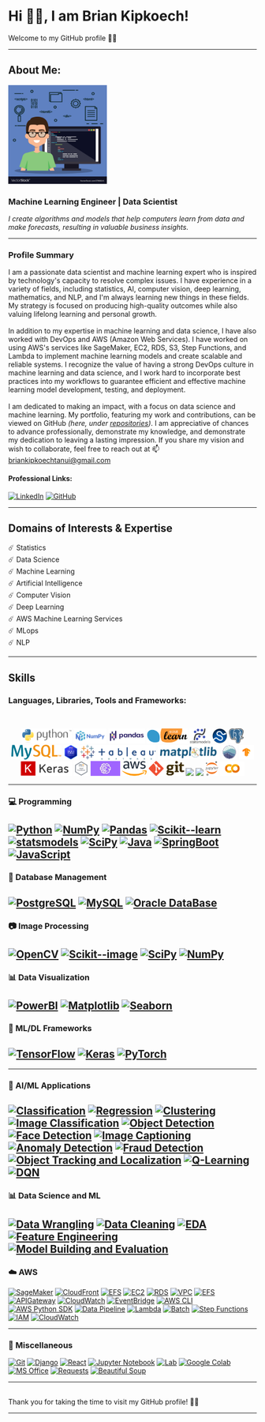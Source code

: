 # Hi 👋🏼, I am Brian Kipkoech!

Welcome to my GitHub profile 🙏🏼

---
## About Me:
<p align="left">
  <img src="https://github.com/brian-kipkoech-tanui/brian-kipkoech-tanui/blob/master/Images/avatar.jpg" width="200" height="200">
</p>

### Machine Learning Engineer | Data Scientist

*I create algorithms and models that help computers learn from data and make forecasts, resulting in valuable business insights.*

---
### Profile Summary

I am a passionate data scientist and machine learning expert who is inspired by technology's capacity to resolve complex issues. I have experience in a variety of fields, including statistics, AI, computer vision, deep learning, mathematics, and NLP, and I'm always learning new things in these fields. My strategy is focused on producing high-quality outcomes while also valuing lifelong learning and personal growth.
<br><br>
In addition to my expertise in machine learning and data science, I have also worked with DevOps and AWS (Amazon Web Services). I have worked on using AWS's services like SageMaker, EC2, RDS, S3, Step Functions, and Lambda to implement machine learning models and create scalable and reliable systems. I recognize the value of having a strong DevOps culture in machine learning and data science, and I work hard to incorporate best practices into my workflows to guarantee efficient and effective machine learning model development, testing, and deployment.
<br><br>
I am dedicated to making an impact, with a focus on data science and machine learning. My portfolio, featuring my work and contributions, can be viewed on GitHub *(here, under [repositories](https://github.com/brian-kipkoech-tanui?tab=repositories))*. I am appreciative of chances to advance professionally, demonstrate my knowledge, and demonstrate my dedication to leaving a lasting impression. If you share my vision and wish to collaborate, feel free to reach out at 📫 briankipkoechtanui@gmail.com


#### Professional Links:

[![LinkedIn](https://img.shields.io/badge/-LinkedIn-0077b5?style=flat-square&logo=LinkedIn&logoColor=white)](https://www.linkedin.com/in/briankipkoech/)
[![GitHub](https://img.shields.io/badge/-GitHub-181717?style=flat-square&logo=GitHub&logoColor=white)](https://github.com/brian-kipkoech-tanui)


---
## Domains of Interests & Expertise
:comet: Statistics <br>
:comet: Data Science <br>
:comet: Machine Learning <br>
:comet: Artificial Intelligence <br>
:comet: Computer Vision <br>
:comet: Deep Learning <br>
:comet: AWS Machine Learning Services<br>
:comet: MLops <br>
:comet: NLP

---
## Skills 


### Languages, Libraries, Tools and Frameworks:<br>
<br>
<p align="center">
    <img src="./Images/Icons/Python_logo_and_wordmark.svg.png" height="30">
    <img src="./Images/Icons/320px-NumPy_logo_2020.svg.png" height="30">
    <img src="./Images/Icons/Pandas_logo.svg.png" height="30">
    <img src="./Images/Icons/scikit-learn-logo-small.png" height="30">
    <img src="./Images/Icons/statsmodels-logo-v2.svg" height="30">
    <img src="./Images/Icons/240px-SCIPY_2.svg.png" height="30">
    <img src="./Images/Icons/postgreSQL.png" height="30">
    <img src="./Images/Icons/MySQL_textlogo.svg.png" height="30">
    <img src="./Images/Icons/AWS-Certified-Solutions-Architect.png" height="30">
    <img src="./Images/Icons/Tableau_Software_Logo_Small.png" height="30">
    <img src="./Images/Icons/Matplotlib_logo.svg" height="30">
    <img src="./Images/Icons/seaborn_logo.svg" height="30">
    <img src="./Images/Icons/Tensorflow_logo.png" height="30">
    <img src="./Images/Icons/keras-logo-2018-large-1200.png" height="30">
    <img src="./Images/Icons/AWS-Certified-Cloud-Practitioner.png" height="30">
    <img src="./Images/Icons/SageMaker-300x150.jpg" height="30">
    <img src="./Images/Icons/320px-Amazon_Web_Services_Logo.svg.png" height="30">
    <img src="./Images/Icons/Git-Logo-2Color.png" height="30">
    <!-- <img src="./Images/Icons/Twilio-logo-red.svg.png" height="30">
    <img src="./Images/Icons/Trello-logo-blue.svg.png" height="30"> -->
    <img src="./Images/Icons/Microsoft_Office_logo_(2019–present).svg" height="30">
    <img src="./Images/Icons/Microsoft_Office_Excel_(2019–present).svg.png" height="30">
    <img src="./Images/Icons/207px-Jupyter_logo.svg.png" height="30">
    <img src="./Images/Icons/Google_Colaboratory_SVG_Logo.svg.png" height="30">
    <!-- <img src="./Images/Icons/Heroku_logo.svg.png" height="30"> -->
  <br>
</p>

---
### 💻 Programming

[![Python](https://img.shields.io/badge/Python-3.9.4-blue.svg)](https://www.python.org/downloads/release/python-394/)
[![NumPy](https://img.shields.io/badge/NumPy-1.25.0-orange.svg)](https://numpy.org/)
[![Pandas](https://img.shields.io/badge/Pandas-1.3.0-green.svg)](https://pandas.pydata.org/)
[![Scikit--learn](https://img.shields.io/badge/Scikit--learn-0.24.1-red.svg)](https://scikit-learn.org/stable/)
[![statsmodels](https://img.shields.io/badge/statsmodels-0.13.0-yellow.svg)](https://www.statsmodels.org/stable/index.html)
[![SciPy](https://img.shields.io/badge/SciPy-1.7.0-orange.svg)](https://scipy.org/)
[![Java](https://img.shields.io/badge/Java-21-green.svg)](https://www.oracle.com/java/technologies/downloads/)
[![SpringBoot](https://img.shields.io/badge/Springboot-3.2.2-blue.svg)](https://spring.io/projects/spring-boot)
[![JavaScript](https://img.shields.io/badge/JavaScript-ES6-black.svg)](https://learn.microsoft.com/en-us/windows/dev-environment/javascript/)
---
### 💾 Database Management

[![PostgreSQL](https://img.shields.io/badge/PostgreSQL-15.1-336791.svg)](https://www.postgresql.org/docs/15/index.html)
[![MySQL](https://img.shields.io/badge/MySQL-8.0.24-4479A1.svg)](https://dev.mysql.com/doc/refman/8.0/en/)
[![Oracle DataBase](https://img.shields.io/badge/Oracle20Database-15.1-F80000.svg)](https://www.oracle.com/ke/database/)
---
### 📷 Image Processing

[![OpenCV](https://img.shields.io/badge/OpenCV-5.5.0-brightgreen.svg)](https://opencv.org/)
[![Scikit--image](https://img.shields.io/badge/Scikit--image-0.17.3-blue.svg)](https://scikit-image.org/)
[![SciPy](https://img.shields.io/badge/SciPy-1.7.0-orange.svg)](https://scipy.org/)
[![NumPy](https://img.shields.io/badge/NumPy-1.25.0-orange.svg)](https://numpy.org/)
---
### 📊 Data Visualization

[![PowerBI](https://img.shields.io/badge/PowerBI-2023.0-yellow.svg)](https://www.microsoft.com/en-us/power-platform/products/power-bi)
[![Matplotlib](https://img.shields.io/badge/Matplotlib-4.0.0-orange.svg)](https://matplotlib.org/)
[![Seaborn](https://img.shields.io/badge/Seaborn-1.2.0-red.svg)](https://seaborn.pydata.org/)
---
### 🤖 ML/DL Frameworks

[![TensorFlow](https://img.shields.io/badge/TensorFlow-2.5.0-orange.svg)](https://www.tensorflow.org/) 
[![Keras](https://img.shields.io/badge/Keras-2.5.0-blue.svg)](https://keras.io/)
[![PyTorch](https://img.shields.io/badge/PyTorch-1.9.0-red.svg)](https://pytorch.org/)
---
<!-- ### 🗣️ NLP

[![NLTK](https://img.shields.io/badge/NLTK-3.6.0-yellow.svg)](https://www.nltk.org/)
[![NLU](https://img.shields.io/badge/NLU-NLP-yellowgreen.svg)](https://github.com/nlu-tools/nlu)
[![Dialogue Management](https://img.shields.io/badge/Dialogue%20Management-NLP-yellowgreen.svg)](https://github.com/dialogue-management)
[![RASA](https://img.shields.io/badge/RASA-3.11.0-green.svg)](https://rasa.com/)
[![spaCy](https://img.shields.io/badge/spaCy-3.1.0-red.svg)](https://spacy.io/)
[![RegEx](https://img.shields.io/badge/RegEx-0.3.0-red.svg)](https://docs.python.org/3/library/re.html) -->
---
### 🤖 AI/ML Applications

[![Classification](https://img.shields.io/badge/Classification-AI/ML%20Application-brightgreen.svg)](https://github.com/brian-kipkoech-tanui/taiwandataclassification)
[![Regression](https://img.shields.io/badge/Regression-AI/ML%20Application-brightgreen.svg)](https://github.com/brian-kipkoech-tanui/Regressionusecase)
[![Clustering](https://img.shields.io/badge/Clustering-AI/ML%20Application-brightgreen.svg)](https://github.com/brian-kipkoech-tanui/clustering)
[![Image Classification](https://img.shields.io/badge/Image%20Classification-AI/ML%20Application-brightgreen.svg)](https://github.com/brian-kipkoech-tanui/sagemaker-ML-workflow)
[![Object Detection](https://img.shields.io/badge/Object%20Detection-AI/ML%20Application-brightgreen.svg)](https://en.wikipedia.org/wiki/Object_detection)
[![Face Detection](https://img.shields.io/badge/Face%20Detection-AI/ML%20Application-brightgreen.svg)](https://en.wikipedia.org/wiki/Face_detection)
[![Image Captioning](https://img.shields.io/badge/Image%20Captioning-AI/ML%20Application-brightgreen.svg)](https://en.wikipedia.org/wiki/Image_captioning) 
[![Anomaly Detection](https://img.shields.io/badge/Anomaly%20Detection-AI/ML%20Application-brightgreen.svg)](https://en.wikipedia.org/wiki/Anomaly_detection) 
[![Fraud Detection](https://img.shields.io/badge/Fraud%20Detection-AI/ML%20Application-brightgreen.svg)](https://en.wikipedia.org/wiki/Fraud_detection) 
[![Object Tracking and Localization](https://img.shields.io/badge/Object%20Tracking%20and%20Localization-AI/ML%20Application-brightgreen.svg)](https://en.wikipedia.org/wiki/Object_tracking) 
[![Q-Learning](https://img.shields.io/badge/Q--Learning-AI/ML%20Application-brightgreen.svg)](https://en.wikipedia.org/wiki/Q-learning) 
[![DQN](https://img.shields.io/badge/DQN-AI/ML%20Application-brightgreen.svg)](https://en.wikipedia.org/wiki/Deep_Q-network)
---
### 📊 Data Science and ML

[![Data Wrangling](https://img.shields.io/badge/Data%20Wrangling-DS%20&%20ML-red.svg)](https://en.wikipedia.org/wiki/Data_wrangling)
[![Data Cleaning](https://img.shields.io/badge/Data%20Cleaning-DS%20&%20ML-red.svg)](https://en.wikipedia.org/wiki/Data_cleaning)
[![EDA](https://img.shields.io/badge/Exploratory%20Data%20Analysis-DS%20&%20ML-red.svg)](https://en.wikipedia.org/wiki/Exploratory_data_analysis)
[![Feature Engineering](https://img.shields.io/badge/Feature%20Engineering-DS%20&%20ML-red.svg)](https://en.wikipedia.org/wiki/Feature_engineering)
[![Model Building and Evaluation](https://img.shields.io/badge/Model%20Building%20and%20Evaluation-DS%20&%20ML-red.svg)](https://en.wikipedia.org/wiki/Model_selection)
---
### :cloud: AWS

[![SageMaker](https://img.shields.io/badge/AWS-SageMaker-red.svg)](https://aws.amazon.com/sagemaker/)
[![CloudFront](https://img.shields.io/badge/AWS-CloudFront-red.svg)](https://aws.amazon.com/cloudfront/)
[![EFS](https://img.shields.io/badge/AWS-EFS-red.svg)](https://aws.amazon.com/efs/)
[![EC2](https://img.shields.io/badge/AWS-EC2-red.svg)](https://aws.amazon.com/ec2/)
[![RDS](https://img.shields.io/badge/AWS-RDS-red.svg)](https://aws.amazon.com/rds/)
[![VPC](https://img.shields.io/badge/AWS-VPC-red.svg)](https://aws.amazon.com/vpc/)
[![EFS](https://img.shields.io/badge/AWS-EFS-red.svg)](https://aws.amazon.com/efs/)
[![APIGateway](https://img.shields.io/badge/AWS-APIGateway-red.svg)](https://aws.amazon.com/apigateway/)
[![CloudWatch](https://img.shields.io/badge/AWS-CloudWatch-red.svg)](https://aws.amazon.com/cloudwatch/)
[![EventBridge](https://img.shields.io/badge/AWS-EventBridge-red.svg)](https://aws.amazon.com/eventbridge/)
[![AWS CLI](https://img.shields.io/badge/AWS-CLI-red.svg)](https://aws.amazon.com/cli/)
[![AWS Python SDK](https://img.shields.io/badge/AWS-SDK-red.svg)](https://aws.amazon.com/sdk-for-python/)
[![Data Pipeline](https://img.shields.io/badge/AWS-Data%20Pipeline-red.svg)](https://aws.amazon.com/datapipeline/)
[![Lambda](https://img.shields.io/badge/AWS-Lambda-red.svg)](https://aws.amazon.com/lambda/)
[![Batch](https://img.shields.io/badge/AWS-Batch-red.svg)](https://aws.amazon.com/batch/)
[![Step Functions](https://img.shields.io/badge/AWS-Step%20Functions-red.svg)](https://aws.amazon.com/step-functions/)
[![IAM](https://img.shields.io/badge/AWS-IAM-red.svg)](https://aws.amazon.com/iam/)
[![CloudWatch](https://img.shields.io/badge/AWS-CloudWatch-red.svg)](https://aws.amazon.com/cloudwatch/)

---
### 📜 Miscellaneous

[![Git](https://img.shields.io/badge/Git-v2.31.0-blue.svg)](https://git-scm.com/)
[![Django](https://img.shields.io/badge/Django_Web_Framework-green.svg)](https://www.djangoproject.com/)
[![React](https://img.shields.io/badge/React-Web_Framework-lightgrey.svg)](https://reactjs.org/)
[![Jupyter Notebook](https://img.shields.io/badge/Jupyter_Notebook-Interactive_Computing-orange.svg)](https://jupyter.org/)
[![Lab](https://img.shields.io/badge/Lab-Jupyter_Lab-lightblue.svg)](https://jupyterlab.readthedocs.io/en/stable/)
[![Google Colab](https://img.shields.io/badge/Google_Colab-Collaborative_Computing-yellow.svg)](https://colab.research.google.com/)
[![MS Office](https://img.shields.io/badge/MS_Office-Productivity_Suite-blue.svg)](https://products.office.com/en-us/office-suite)
[![Requests](https://img.shields.io/badge/Requests-HTTP_Library-green.svg)](https://docs.python-requests.org/en/2.25.1/)
[![Beautiful Soup](https://img.shields.io/badge/Beautiful_Soup-Web_Scraping-red.svg)](https://www.crummy.com/software/BeautifulSoup/bs4/doc/)

---
<!-- ![Brian Kipkoech's GitHub stats](https://github-readme-stats.vercel.app/api?username=brian-kipkoech-tanui&show_icons=true&theme=midnight-purple) -->
<br>
<!-- ![Snake animation](https://github.com/brian-kipkoech-tanui/brian-kipkoech-tanui/blob/output/github-contribution-grid-snake.svg)
<br><br> -->
Thank you for taking the time to visit my GitHub profile! 🙏🏼

---


<!--
**brian-kipkoech-tanui/brian-kipkoech-tanui** is a ✨ _special_ ✨ repository because its `README.md` (this file) appears on your GitHub profile.

Here are some ideas to get you started:

- 🔭 I’m currently working on ...
- 🌱 I’m currently learning ...
- 👯 I’m looking to collaborate on ...
- 🤔 I’m looking for help with ...
- 💬 Ask me about ...
- 📫 How to reach me: ...
- 😄 Pronouns: ...
- ⚡ Fun fact: ...
-->

